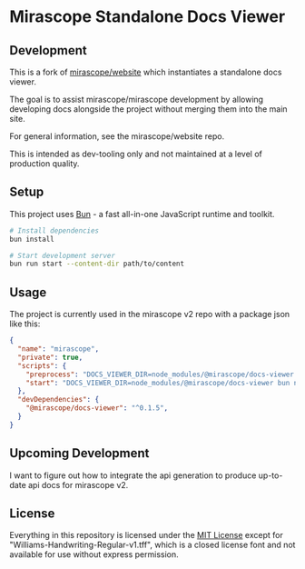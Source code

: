 # Mirascope Standalone Docs Viewer

## Development

This is a fork of [mirascope/website](https://github.com/mirascope/website) which instantiates a standalone docs viewer.

The goal is to assist mirascope/mirascope development by allowing developing docs alongside the project without merging them into the main site.

For general information, see the mirascope/website repo.

This is intended as dev-tooling only and not maintained at a level of production quality.

## Setup

This project uses [Bun](https://bun.sh/) - a fast all-in-one JavaScript runtime and toolkit.

```bash
# Install dependencies
bun install

# Start development server
bun run start --content-dir path/to/content
```

## Usage

The project is currently used in the mirascope v2 repo with a package json like this:

```json
{
  "name": "mirascope",
  "private": true,
  "scripts": {
    "preprocess": "DOCS_VIEWER_DIR=node_modules/@mirascope/docs-viewer bun node_modules/@mirascope/docs-viewer/scripts/preprocess-content.ts --content-dir mirascope/experimental/v2",
    "start": "DOCS_VIEWER_DIR=node_modules/@mirascope/docs-viewer bun node_modules/@mirascope/docs-viewer/scripts/start.ts --content-dir mirascope/experimental/v2",
  },
  "devDependencies": {
    "@mirascope/docs-viewer": "^0.1.5",
  }
}
```

## Upcoming Development

I want to figure out how to integrate the api generation to produce up-to-date api docs for mirascope v2.

## License

Everything in this repository is licensed under the [MIT License](https://github.com/Mirascope/website/blob/main/LICENSE) except for "Williams-Handwriting-Regular-v1.tff", which is a closed license font and not available for use without express permission.
